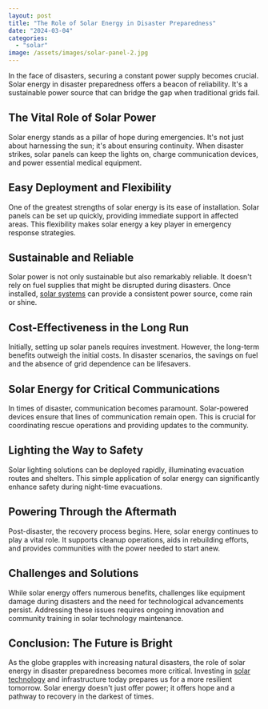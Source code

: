 ```yaml
---
layout: post
title: "The Role of Solar Energy in Disaster Preparedness"
date: "2024-03-04"
categories: 
  - "solar"
image: /assets/images/solar-panel-2.jpg
---
```


In the face of disasters, securing a constant power supply becomes crucial. Solar energy in disaster preparedness offers a beacon of reliability. It's a sustainable power source that can bridge the gap when traditional grids fail.

## The Vital Role of Solar Power

Solar energy stands as a pillar of hope during emergencies. It's not just about harnessing the sun; it's about ensuring continuity. When disaster strikes, solar panels can keep the lights on, charge communication devices, and power essential medical equipment.

## Easy Deployment and Flexibility

One of the greatest strengths of solar energy is its ease of installation. Solar panels can be set up quickly, providing immediate support in affected areas. This flexibility makes solar energy a key player in emergency response strategies.

## Sustainable and Reliable

Solar power is not only sustainable but also remarkably reliable. It doesn't rely on fuel supplies that might be disrupted during disasters. Once installed, [solar systems](/grid-tied-vs-off-grid-solar-system/) can provide a consistent power source, come rain or shine.

## Cost-Effectiveness in the Long Run

Initially, setting up solar panels requires investment. However, the long-term benefits outweigh the initial costs. In disaster scenarios, the savings on fuel and the absence of grid dependence can be lifesavers.

## Solar Energy for Critical Communications

In times of disaster, communication becomes paramount. Solar-powered devices ensure that lines of communication remain open. This is crucial for coordinating rescue operations and providing updates to the community.

## Lighting the Way to Safety

Solar lighting solutions can be deployed rapidly, illuminating evacuation routes and shelters. This simple application of solar energy can significantly enhance safety during night-time evacuations.

## Powering Through the Aftermath

Post-disaster, the recovery process begins. Here, solar energy continues to play a vital role. It supports cleanup operations, aids in rebuilding efforts, and provides communities with the power needed to start anew.

## Challenges and Solutions

While solar energy offers numerous benefits, challenges like equipment damage during disasters and the need for technological advancements persist. Addressing these issues requires ongoing innovation and community training in solar technology maintenance.

## Conclusion: The Future is Bright

As the globe grapples with increasing natural disasters, the role of solar energy in disaster preparedness becomes more critical. Investing in [solar technology](/advancements-in-solar-technology/) and infrastructure today prepares us for a more resilient tomorrow. Solar energy doesn't just offer power; it offers hope and a pathway to recovery in the darkest of times.
